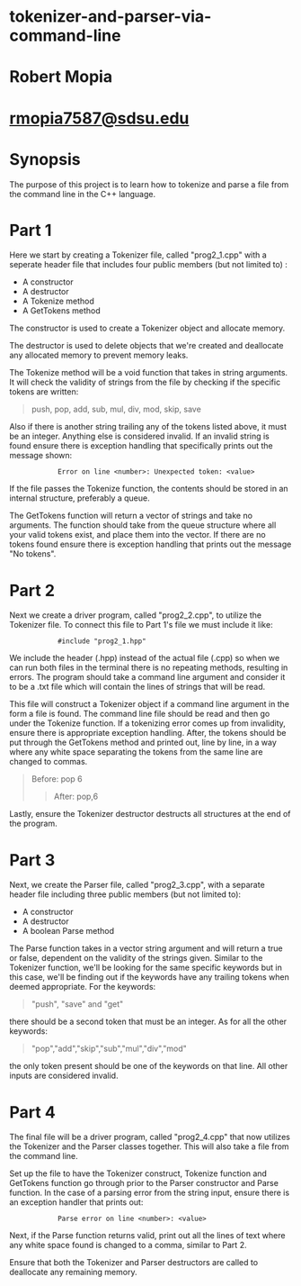 # tokenizer-and-parser-via-command-line
# Robert Mopia
# rmopia7587@sdsu.edu

Synopsis
========
The purpose of this project is to learn how to tokenize and parse a file from the command line in the C++ language.

Part 1
========
Here we start by creating a Tokenizer file, called "prog2_1.cpp" with a seperate header file that includes four public members (but not limited to) :
* A constructor
* A destructor
* A Tokenize method
* A GetTokens method

The constructor is used to create a Tokenizer object and allocate memory.

The destructor is used to delete objects that we're created and deallocate any allocated memory to prevent memory leaks.

The Tokenize method will be a void function that takes in string arguments. It will check the validity of strings from the file by checking if the specific tokens are written:
> push, pop, add, sub, mul, div, mod, skip, save

Also if there is another string trailing any of the tokens listed above, it must be an integer. Anything else is considered invalid. If an invalid string is found ensure
there is exception handling that specifically prints out the message shown:

                Error on line <number>: Unexpected token: <value> 

If the file passes the Tokenize function, the contents should be stored in an internal structure, preferably a queue.

The GetTokens function will return a vector of strings and take no arguments. The function should take from the queue structure where all your valid tokens exist, and
place them into the vector. If there are no tokens found ensure there is exception handling that prints out the message "No tokens".

Part 2
========
Next we create a driver program, called "prog2_2.cpp", to utilize the Tokenizer file. To connect this file to Part 1's file we must include it like:

                #include "prog2_1.hpp"

We include the header (.hpp) instead of the actual file (.cpp) so when we can run both files in the terminal there is no repeating methods, resulting in errors.
The program should take a command line argument and consider it to be a .txt file which will contain the lines of strings that will be read.

This file will construct a Tokenizer object if a command line argument in the form a file is found. The command line
file should be read and then go under the Tokenize function. If a tokenizing error comes up from invalidity, ensure there is appropriate exception handling. After,
the tokens should be put through the GetTokens method and printed out, line by line, in a way where any white space separating the tokens from the same line are changed
to commas. 

> Before: pop 6
>>After: pop,6

Lastly, ensure the Tokenizer destructor destructs all structures at the end of the program.

Part 3
========
Next, we create the Parser file, called "prog2_3.cpp", with a separate header file including three public members (but not limited to):
* A constructor
* A destructor
* A boolean Parse method

The Parse function takes in a vector string argument and will return a true or false, dependent on the validity of the strings given.
Similar to the Tokenizer function, we'll be looking for the same specific keywords but in this case, we'll be finding out if the keywords have any trailing tokens when
deemed appropriate. For the keywords: 
> "push", "save" and "get"

there should be a second token that must be an integer. As for all the other keywords:
> "pop","add","skip","sub","mul","div","mod"

the only token present should be one of the keywords on that line. All other inputs are considered invalid.

Part 4
========
The final file will be a driver program, called "prog2_4.cpp" that now utilizes the Tokenizer and the Parser classes together. 
This will also take a file from the command line.

Set up the file to have the Tokenizer construct, Tokenize function and GetTokens function go through prior to the Parser constructor and Parse function. In the case of a
parsing error from the string input, ensure there is an exception handler that prints out:

                Parse error on line <number>: <value>
                
Next, if the Parse function returns valid, print out all the lines of text where any white space found is changed to a comma, similar to Part 2.

Ensure that both the Tokenizer and Parser destructors are called to deallocate any remaining memory.

